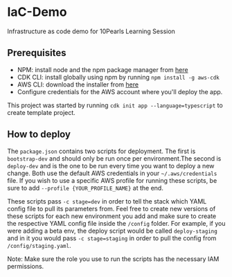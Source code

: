 # IaC-Demo
Infrastructure as code demo for 10Pearls Learning Session

## Prerequisites
- NPM: install node and the npm package manager from [here](https://nodejs.org/en/download)
- CDK CLI: install globally using npm by running `npm install -g aws-cdk`
- AWS CLI: download the installer from [here](https://docs.aws.amazon.com/cli/latest/userguide/getting-started-install.html)
- Configure credentials for the AWS account where you'll deploy the app.

This project was started by running `cdk init app --language=typescript` to create template project.

## How to deploy
The `package.json` contains two scripts for deployment. The first is `bootstrap-dev` and should only be run once per environment.The second is `deploy-dev` and is the one to be run every time you want to deploy a new change. Both use the default AWS credentials in your `~/.aws/credentials` file. If you wish to use a specific AWS profile for running these scripts, be sure to add `--profile {YOUR_PROFILE_NAME}` at the end. 

These scripts pass `-c stage=dev` in order to tell the stack which YAML config file to pull its parameters from. Feel free to create new versions of these scripts for each new environment you add and make sure to create the respective YAML config file inside the `/config` folder. For example, if you were adding a beta env, the deploy script would be called `deploy-staging` and in it you would pass `-c stage=staging` in order to pull the config from `/config/staging.yaml`.

Note: Make sure the role you use to run the scripts has the necessary IAM permissions.